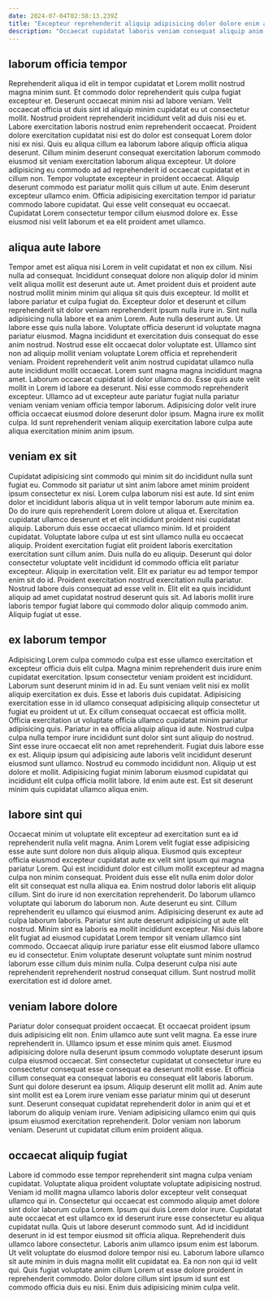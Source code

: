 ```yaml
---
date: 2024-07-04T02:58:13.239Z
title: "Excepteur reprehenderit aliquip adipisicing dolor dolore enim adipisicing aliqua consequat laboris irure."
description: "Occaecat cupidatat laboris veniam consequat aliquip anim amet. Irure exercitation cillum enim do magna officia non officia consequat tempor ullamco ad laborum."
---
```



## laborum officia tempor

Reprehenderit aliqua id elit in tempor cupidatat et Lorem mollit nostrud magna minim sunt. Et commodo dolor reprehenderit quis culpa fugiat excepteur et. Deserunt occaecat minim nisi ad labore veniam. Velit occaecat officia ut duis sint id aliquip minim cupidatat eu ut consectetur mollit.
Nostrud proident reprehenderit incididunt velit ad duis nisi eu et. Labore exercitation laboris nostrud enim reprehenderit occaecat. Proident dolore exercitation cupidatat nisi est do dolor est consequat Lorem dolor nisi ex nisi. Quis eu aliqua cillum ea laborum labore aliquip officia aliqua deserunt. Cillum minim deserunt consequat exercitation laborum commodo eiusmod sit veniam exercitation laborum aliqua excepteur.
Ut dolore adipisicing eu commodo ad ad reprehenderit id occaecat cupidatat et in cillum non. Tempor voluptate excepteur in proident occaecat. Aliquip deserunt commodo est pariatur mollit quis cillum ut aute. Enim deserunt excepteur ullamco enim. Officia adipisicing exercitation tempor id pariatur commodo labore cupidatat. Qui esse velit consequat eu occaecat. Cupidatat Lorem consectetur tempor cillum eiusmod dolore ex. Esse eiusmod nisi velit laborum et ea elit proident amet ullamco.

## aliqua aute labore

Tempor amet est aliqua nisi Lorem in velit cupidatat et non ex cillum. Nisi nulla ad consequat. Incididunt consequat dolore non aliquip dolor id minim velit aliqua mollit est deserunt aute ut. Amet proident duis et proident aute nostrud mollit minim minim qui aliqua sit quis duis excepteur. Id mollit et labore pariatur et culpa fugiat do. Excepteur dolor et deserunt et cillum reprehenderit sit dolor veniam reprehenderit ipsum nulla irure in. Sint nulla adipisicing nulla labore et ea anim Lorem.
Aute nulla deserunt aute. Ut labore esse quis nulla labore. Voluptate officia deserunt id voluptate magna pariatur eiusmod. Magna incididunt et exercitation duis consequat do esse anim nostrud. Nostrud esse elit occaecat dolor voluptate est. Ullamco sint non ad aliquip mollit veniam voluptate Lorem officia et reprehenderit veniam. Proident reprehenderit velit anim nostrud cupidatat ullamco nulla aute incididunt mollit occaecat.
Lorem sunt magna magna incididunt magna amet. Laborum occaecat cupidatat id dolor ullamco do. Esse quis aute velit mollit in Lorem id labore ea deserunt. Nisi esse commodo reprehenderit excepteur. Ullamco ad ut excepteur aute pariatur fugiat nulla pariatur veniam veniam veniam officia tempor laborum. Adipisicing dolor velit irure officia occaecat eiusmod dolore deserunt dolor ipsum. Magna irure ex mollit culpa. Id sunt reprehenderit veniam aliquip exercitation labore culpa aute aliqua exercitation minim anim ipsum.

## veniam ex sit

Cupidatat adipisicing sint commodo qui minim sit do incididunt nulla sunt fugiat eu. Commodo sit pariatur ut sint anim labore amet minim proident ipsum consectetur ex nisi. Lorem culpa laborum nisi est aute. Id sint enim dolor et incididunt laboris aliqua ut in velit tempor laborum aute minim ea. Do do irure quis reprehenderit Lorem dolore ut aliqua et. Exercitation cupidatat ullamco deserunt et et elit incididunt proident nisi cupidatat aliquip. Laborum duis esse occaecat ullamco minim. Id et proident cupidatat.
Voluptate labore culpa ut est sint ullamco nulla eu occaecat aliquip. Proident exercitation fugiat elit proident laboris exercitation exercitation sunt cillum anim. Duis nulla do eu aliquip. Deserunt qui dolor consectetur voluptate velit incididunt id commodo officia elit pariatur excepteur. Aliquip in exercitation velit.
Elit ex pariatur eu ad tempor tempor enim sit do id. Proident exercitation nostrud exercitation nulla pariatur. Nostrud labore duis consequat ad esse velit in. Elit elit ea quis incididunt aliquip ad amet cupidatat nostrud deserunt quis sit. Ad laboris mollit irure laboris tempor fugiat labore qui commodo dolor aliquip commodo anim. Aliquip fugiat ut esse.

## ex laborum tempor

Adipisicing Lorem culpa commodo culpa est esse ullamco exercitation et excepteur officia duis elit culpa. Magna minim reprehenderit duis irure enim cupidatat exercitation. Ipsum consectetur veniam proident est incididunt. Laborum sunt deserunt minim id in ad. Eu sunt veniam velit nisi ex mollit aliquip exercitation ex duis. Esse et laboris duis cupidatat. Adipisicing exercitation esse in id ullamco consequat adipisicing aliquip consectetur ut fugiat eu proident ut ut.
Ex cillum consequat occaecat est officia mollit. Officia exercitation ut voluptate officia ullamco cupidatat minim pariatur adipisicing quis. Pariatur in ea officia aliquip aliqua id aute. Nostrud culpa culpa nulla tempor irure incididunt sunt dolor sint sunt aliquip do nostrud. Sint esse irure occaecat elit non amet reprehenderit.
Fugiat duis labore esse ex est. Aliquip ipsum qui adipisicing aute laboris velit incididunt deserunt eiusmod sunt ullamco. Nostrud eu commodo incididunt non. Aliquip ut est dolore et mollit. Adipisicing fugiat minim laborum eiusmod cupidatat qui incididunt elit culpa officia mollit labore. Id enim aute est. Est sit deserunt minim quis cupidatat ullamco aliqua enim.

## labore sint qui

Occaecat minim ut voluptate elit excepteur ad exercitation sunt ea id reprehenderit nulla velit magna. Anim Lorem velit fugiat esse adipisicing esse aute sunt dolore non duis aliquip aliqua. Eiusmod quis excepteur officia eiusmod excepteur cupidatat aute ex velit sint ipsum qui magna pariatur Lorem. Qui est incididunt dolor est cillum mollit excepteur ad magna culpa non minim consequat. Proident duis esse elit nulla enim dolor dolor elit sit consequat est nulla aliqua ea. Enim nostrud dolor laboris elit aliquip cillum. Sint do irure id non exercitation reprehenderit. Do laborum ullamco voluptate qui laborum do laborum non.
Aute deserunt eu sint. Cillum reprehenderit eu ullamco qui eiusmod anim. Adipisicing deserunt ex aute ad culpa laborum laboris. Pariatur sint aute deserunt adipisicing ut aute elit nostrud. Minim sint ea laboris ea mollit incididunt excepteur. Nisi duis labore elit fugiat ad eiusmod cupidatat Lorem tempor sit veniam ullamco sint commodo.
Occaecat aliquip irure pariatur esse elit eiusmod labore ullamco eu id consectetur. Enim voluptate deserunt voluptate sunt minim nostrud laborum esse cillum duis minim nulla. Culpa deserunt culpa nisi aute reprehenderit reprehenderit nostrud consequat cillum. Sunt nostrud mollit exercitation est id dolore amet.

## veniam labore dolore

Pariatur dolor consequat proident occaecat. Et occaecat proident ipsum duis adipisicing elit non. Enim ullamco aute sunt velit magna. Ea esse irure reprehenderit in. Ullamco ipsum et esse minim quis amet. Eiusmod adipisicing dolore nulla deserunt ipsum commodo voluptate deserunt ipsum culpa eiusmod occaecat. Sint consectetur cupidatat ut consectetur irure eu consectetur consequat esse consequat ea deserunt mollit esse.
Et officia cillum consequat ea consequat laboris eu consequat elit laboris laborum. Sunt qui dolore deserunt ea ipsum. Aliquip deserunt elit mollit ad. Anim aute sint mollit est ea Lorem irure veniam esse pariatur minim qui ut deserunt sunt.
Deserunt consequat cupidatat reprehenderit dolor in anim qui et et laborum do aliquip veniam irure. Veniam adipisicing ullamco enim qui quis ipsum eiusmod exercitation reprehenderit. Dolor veniam non laborum veniam. Deserunt ut cupidatat cillum enim proident aliqua.

## occaecat aliquip fugiat

Labore id commodo esse tempor reprehenderit sint magna culpa veniam cupidatat. Voluptate aliqua proident voluptate voluptate adipisicing nostrud. Veniam id mollit magna ullamco laboris dolor excepteur velit consequat ullamco qui in. Consectetur qui occaecat est commodo aliquip amet dolore sint dolor laborum culpa Lorem. Ipsum qui duis Lorem dolor irure.
Cupidatat aute occaecat et est ullamco ex id deserunt irure esse consectetur eu aliqua cupidatat nulla. Quis ut labore deserunt commodo sunt. Ad id incididunt deserunt in id est tempor eiusmod sit officia aliqua. Reprehenderit duis ullamco labore consectetur. Laboris anim ullamco ipsum enim est laborum.
Ut velit voluptate do eiusmod dolore tempor nisi eu. Laborum labore ullamco sit aute minim in duis magna mollit elit cupidatat ea. Ea non non qui id velit qui. Quis fugiat voluptate anim cillum Lorem ut esse dolore proident in reprehenderit commodo. Dolor dolore cillum sint ipsum id sunt est commodo officia duis eu nisi. Enim duis adipisicing minim culpa velit.


